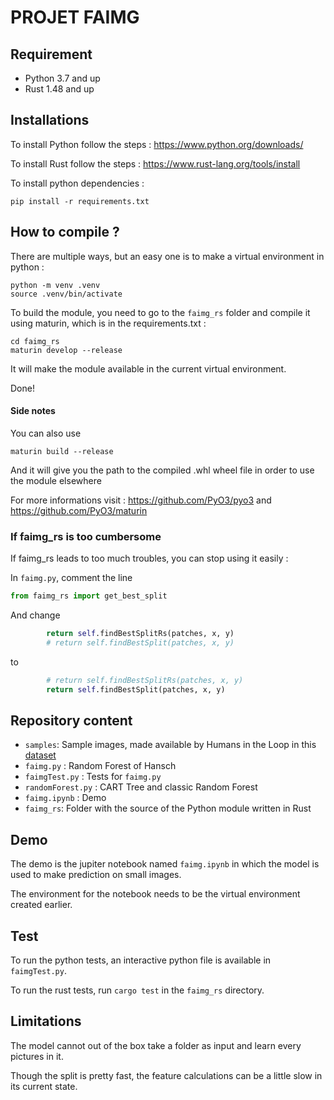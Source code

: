 # PROJET FAIMG

## Requirement

- Python 3.7 and up
- Rust 1.48 and up

## Installations

To install Python follow the steps : https://www.python.org/downloads/

To install Rust follow the steps : https://www.rust-lang.org/tools/install

To install python dependencies :

```
pip install -r requirements.txt
```

## How to compile ?

There are multiple ways, but an easy one is to make a virtual environment in python :

```
python -m venv .venv
source .venv/bin/activate
```

To build the module, you need to go to the `faimg_rs` folder and compile it using maturin, which is in the requirements.txt :

```
cd faimg_rs
maturin develop --release
```

It will make the module available in the current virtual environment.

Done!

#### Side notes

You can also use

```
maturin build --release
```

And it will give you the path to the compiled .whl wheel file in order to use the module elsewhere

For more informations visit : https://github.com/PyO3/pyo3 and https://github.com/PyO3/maturin

### If faimg_rs is too cumbersome

If faimg_rs leads to too much troubles, you can stop using it easily :

In `faimg.py`, comment the line

```python
from faimg_rs import get_best_split
```

And change

```python
        return self.findBestSplitRs(patches, x, y)
        # return self.findBestSplit(patches, x, y)
```

to

```python
        # return self.findBestSplitRs(patches, x, y)
        return self.findBestSplit(patches, x, y)
```

## Repository content

- `samples`: Sample images, made available by Humans in the Loop in this [dataset](https://www.kaggle.com/datasets/humansintheloop/semantic-segmentation-of-aerial-imagery)
- `faimg.py` : Random Forest of Hansch
- `faimgTest.py` : Tests for `faimg.py`
- `randomForest.py` : CART Tree and classic Random Forest
- `faimg.ipynb` : Demo
- `faimg_rs`: Folder with the source of the Python module written in Rust

## Demo

The demo is the jupiter notebook named `faimg.ipynb` in which the model is used to make prediction on small images.

The environment for the notebook needs to be the virtual environment created earlier.

## Test

To run the python tests, an interactive python file is available in `faimgTest.py`.

To run the rust tests, run `cargo test` in the `faimg_rs` directory.

## Limitations

The model cannot out of the box take a folder as input and learn every pictures in it.

Though the split is pretty fast, the feature calculations can be a little slow in its current state.
